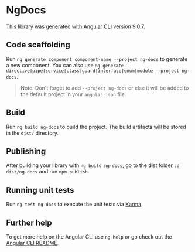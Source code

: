 # NgDocs

This library was generated with [Angular CLI](https://github.com/angular/angular-cli) version 9.0.7.

## Code scaffolding

Run `ng generate component component-name --project ng-docs` to generate a new component. You can also use `ng generate directive|pipe|service|class|guard|interface|enum|module --project ng-docs`.
> Note: Don't forget to add `--project ng-docs` or else it will be added to the default project in your `angular.json` file. 

## Build

Run `ng build ng-docs` to build the project. The build artifacts will be stored in the `dist/` directory.

## Publishing

After building your library with `ng build ng-docs`, go to the dist folder `cd dist/ng-docs` and run `npm publish`.

## Running unit tests

Run `ng test ng-docs` to execute the unit tests via [Karma](https://karma-runner.github.io).

## Further help

To get more help on the Angular CLI use `ng help` or go check out the [Angular CLI README](https://github.com/angular/angular-cli/blob/master/README.md).
